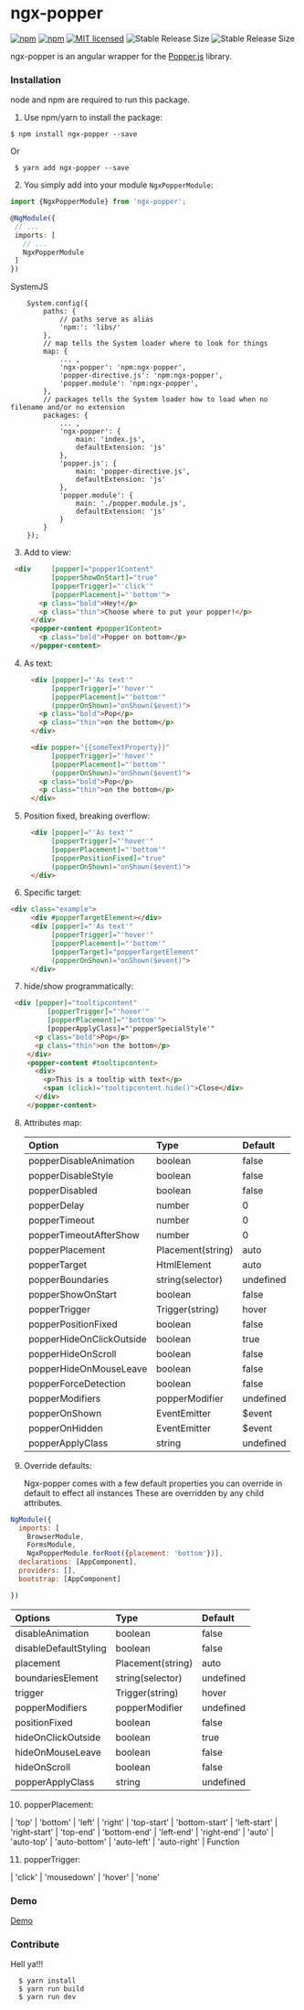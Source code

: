 # ngx-popper  

[![npm](https://img.shields.io/npm/v/ngx-popper.svg?style=flat-square)](https://www.npmjs.com/package/ngx-popper) 
[![npm](https://img.shields.io/npm/dm/ngx-popper.svg?style=flat-square)](https://www.npmjs.com/package/ngx-popper) 
[![MIT licensed](https://img.shields.io/badge/license-MIT-blue.svg?style=flat-square)](https://github.com/MrFrankel/ngx-popper/blob/master/LICENSE)
  <img src="http://badge-size.now.sh/https://unpkg.com/ngx-popper@2.0.1/ngx-popper.js?compression=brotli" alt="Stable Release Size"/>
  <img src="http://badge-size.now.sh/https://unpkg.com/ngx-popper@2.0.1/ngx-popper.js?compression=gzip" alt="Stable Release Size"/>

ngx-popper is an angular wrapper for the [Popper.js](https://popper.js.org/) library.

### Installation

node and npm are required to run this package.

1. Use npm/yarn to install the package:

  ```terminal
  $ npm install ngx-popper --save 
  ```
  
  Or 
  
   ```terminal
    $ yarn add ngx-popper --save 
  ```

2. You simply add into your module `NgxPopperModule`:

  ```typescript
  import {NgxPopperModule} from 'ngx-popper';
  
  @NgModule({
   // ...
   imports: [
     // ...
     NgxPopperModule
   ]
  })
  ```
  
SystemJS 
```
    System.config({
        paths: {
            // paths serve as alias
            'npm:': 'libs/'
        },
        // map tells the System loader where to look for things
        map: {
            ... ,
            'ngx-popper': 'npm:ngx-popper',
            'popper-directive.js': 'npm:ngx-popper',
            'popper.module': 'npm:ngx-popper',
        },
        // packages tells the System loader how to load when no filename and/or no extension
        packages: {
            ... ,
            'ngx-popper': {
                main: 'index.js',
                defaultExtension: 'js'
            },
            'popper.js': {
                main: 'popper-directive.js',
                defaultExtension: 'js'
            },
            'popper.module': {
                main: './popper.module.js',
                defaultExtension: 'js'
            }
        }
    });

```
  

3. Add to view:

  ```HTML  
   <div     [popper]="popper1Content"
            [popperShowOnStart]="true"
            [popperTrigger]="'click'"
            [popperPlacement]="'bottom'">
         <p class="bold">Hey!</p>
         <p class="thin">Choose where to put your popper!</p>         
       </div>
       <popper-content #popper1Content>
         <p class="bold">Popper on bottom</p>
       </popper-content>
  ```

4. As text:
 ```HTML
      <div [popper]="'As text'"
           [popperTrigger]="'hover'"
           [popperPlacement]="'bottom'"
           (popperOnShown)="onShown($event)">
        <p class="bold">Pop</p>
        <p class="thin">on the bottom</p>
      </div>
 ```

  ```HTML
       <div popper="{{someTextProperty}}"
            [popperTrigger]="'hover'"
            [popperPlacement]="'bottom'"
            (popperOnShown)="onShown($event)">
         <p class="bold">Pop</p>
         <p class="thin">on the bottom</p>
       </div>
  ```
 
  5. Position fixed, breaking overflow:
   ```HTML
        <div [popper]="'As text'"
             [popperTrigger]="'hover'"
             [popperPlacement]="'bottom'"
             [popperPositionFixed]="true"
             (popperOnShown)="onShown($event)">
        </div>
   ```
 
 6. Specific target:
  ```HTML
 <div class="example">
       <div #popperTargetElement></div>
       <div [popper]="'As text'"
            [popperTrigger]="'hover'"
            [popperPlacement]="'bottom'"
            [popperTarget]="popperTargetElement"
            (popperOnShown)="onShown($event)">
       </div>
  ```
  
7. hide/show programmatically:
  ```HTML
   <div [popper]="tooltipcontent"
           [popperTrigger]="'hover'"
           [popperPlacement]="'bottom'">
           [popperApplyClass]="'popperSpecialStyle'"
        <p class="bold">Pop</p>
        <p class="thin">on the bottom</p>
      </div>
      <popper-content #tooltipcontent>
        <div>
          <p>This is a tooltip with text</p>
          <span (click)="tooltipcontent.hide()">Close</div>
        </div>
      </popper-content>
  ```
 
8. Attributes map:  
  
    | Option                   | Type              | Default  |
    |:-------------------      |:----------------  |:-------- |
    | popperDisableAnimation   | boolean           | false    |
    | popperDisableStyle       | boolean           | false    |
    | popperDisabled           | boolean           | false    |
    | popperDelay              | number            | 0        |
    | popperTimeout            | number            | 0        |
    | popperTimeoutAfterShow   | number            | 0        |
    | popperPlacement          | Placement(string) | auto     |
    | popperTarget             | HtmlElement       | auto     |
    | popperBoundaries         | string(selector)  | undefined|  
    | popperShowOnStart        | boolean           | false    |                         
    | popperTrigger            | Trigger(string)   | hover    |
    | popperPositionFixed      | boolean           | false    |
    | popperHideOnClickOutside | boolean           | true     |
    | popperHideOnScroll       | boolean           | false    |
    | popperHideOnMouseLeave   | boolean           | false    |
    | popperForceDetection     | boolean           | false    |
    | popperModifiers          | popperModifier    | undefined|
    | popperOnShown            | EventEmitter<void>| $event   |    
    | popperOnHidden           | EventEmitter<void>| $event   |
    | popperApplyClass         | string            | undefined|
    
9. Override defaults:

    Ngx-popper comes with a few default properties you can override in default to effect all instances
    These are overridden by any child attributes.
```JavaScript
NgModule({
  imports: [
    BrowserModule,
    FormsModule,
    NgxPopperModule.forRoot({placement: 'bottom'})],
  declarations: [AppComponent],
  providers: [],
  bootstrap: [AppComponent]

})
```
  
   | Options                  | Type              | Default  |
   |:-------------------      |:----------------  |:-------- |
   | disableAnimation         | boolean           | false    |
   | disableDefaultStyling    | boolean           | false    |        
   | placement                | Placement(string) | auto     |
   | boundariesElement        | string(selector)  | undefined|  
   | trigger                  | Trigger(string)   | hover    |    
   | popperModifiers          | popperModifier    | undefined|
   | positionFixed            | boolean           | false    |
   | hideOnClickOutside       | boolean           | true     |
   | hideOnMouseLeave         | boolean           | false    |
   | hideOnScroll             | boolean           | false    |
   | popperApplyClass         | string            | undefined|

10. popperPlacement:

  | 'top'
  | 'bottom'
  | 'left'
  | 'right'
  | 'top-start'
  | 'bottom-start'
  | 'left-start'
  | 'right-start'
  | 'top-end'
  | 'bottom-end'
  | 'left-end'
  | 'right-end'
  | 'auto'
  | 'auto-top'
  | 'auto-bottom'
  | 'auto-left'
  | 'auto-right'
  | Function
  
11. popperTrigger:

  | 'click'
  | 'mousedown'
  | 'hover'
  | 'none'
  
    
### Demo
<a href="https://mrfrankel.github.io/ngx-popper/">Demo</a>

### Contribute
  Hell ya!!!
  
```terminal
  $ yarn install
  $ yarn run build
  $ yarn run dev  
```

